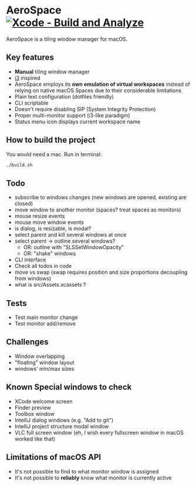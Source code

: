 # AeroSpace [![Xcode - Build and Analyze](https://github.com/nikitabobko/AeroSpace/actions/workflows/build.yml/badge.svg?branch=main)](https://github.com/nikitabobko/AeroSpace/actions/workflows/build.yml)

AeroSpace is a tiling window manager for macOS.

## Key features

- **Manual** tiling window manager
- [i3](https://i3wm.org/) inspired
- AeroSpace employs its **own emulation of virtual workspaces** instead of relying on native macOS Spaces due to
  their considerable limitations
- Plain text configuration (dotfiles friendly)
- CLI scriptable
- Doesn't require disabling SIP (System Integrity Protection)
- Proper multi-monitor support (i3-like paradigm)
- Status menu icon displays current workspace name

## How to build the project

You would need a mac. Run in terminal:
```bash
./build.sh
```

## Todo

- subscribe to windows changes (new windows are opened, existing are closed)
- move window to another monitor (spaces? treat spaces as monitors)
- mouse resize events
- mouse move window events
- is dialog, is resizable, is modal?
- select parent and kill several windows at once
- select parent -> outline several windows?
  - OR: outline with "SLSSetWindowOpacity"
  - OR: "shake" windows
- CLI interface
- Check all todos in code
- move vs swap (swap requires position and size proportions decoupling from windows)
- what is src/Assets.xcassets ?

## Tests

- Test main monitor change
- Test monitor add/remove

## Challenges

- Window overlapping
- "floating" window layout
- windows' min/max sizes

## Known Special windows to check

- XCode welcome screen
- Finder preview
- Toolbox window
- IntelliJ dialog windows (e.g. "Add to git")
- IntelliJ project structure modal window
- VLC full screen window (eh, I wish every fullscreen window in macOS worked like that)

## Limitations of macOS API

- It's not possible to find to what monitor window is assigned
- It's not possible to __reliably__ know what monitor is currently active